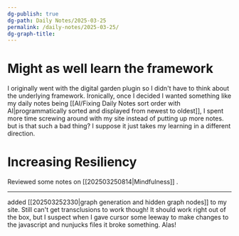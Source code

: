 ```yaml
---
dg-publish: true
dg-path: Daily Notes/2025-03-25
permalink: /daily-notes/2025-03-25/
dg-graph-title:
---
```

# Might as well learn the framework
I originally went with the digital garden plugin so I didn't have to think about the underlying framework. Ironically, once I decided I wanted something like my daily notes being [[AI/Fixing Daily Notes sort order with AI|programmatically sorted and displayed from newest to oldest]], I spent more time screwing around with my site instead of putting up more notes. but is that such a bad thing? I suppose it just takes my learning in a different direction. 

# Increasing Resiliency
Reviewed some notes on [[202503250814|Mindfulness]] . 

----

added [[202503252330|graph generation and hidden graph nodes]] to my site. Still can't get transclusions to work though! It should work right out of the box, but I suspect when I gave cursor some leeway to make changes to the javascript and nunjucks files it broke something. Alas!
